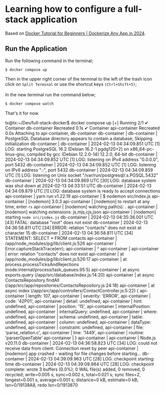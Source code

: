 # Learning how to configure a full-stack application

Based on [Docker Tutorial for Beginners | Dockerize Any App in 2024](https://youtu.be/GFgJkfScVNU?si=pYv7Z3oUWINsF8r3).

## Run the Application

Run the following command in the terminal;

~~~docker
$ docker compose up
~~~

Then in the upper right corner of the terminal to the left of the trash icon click on `Split Terminal` or use the shortcut keys `(Ctrl+Shift+5)`; <br><br>
In the new terminal run the command below;

~~~javascript
$ docker compose watch
~~~
That's it for now.

tx@tx:~/Dev/full-stack-docker$ docker compose up
[+] Running 2/1
 ✔ Container db-container   Recreated                                                                                                                        0.1s
 ✔ Container api-container  Recreated                                                                                                                        0.0s
Attaching to api-container, db-container
db-container   |
db-container   | PostgreSQL Database directory appears to contain a database; Skipping initialization
db-container   |
db-container   | 2024-02-13 04:34:09.851 UTC [1] LOG:  starting PostgreSQL 16.2 (Debian 16.2-1.pgdg120+2) on x86_64-pc-linux-gnu, compiled by gcc (Debian 12.2.0-14) 12.2.0, 64-bit
db-container   | 2024-02-13 04:34:09.852 UTC [1] LOG:  listening on IPv4 address "0.0.0.0", port 5432
db-container   | 2024-02-13 04:34:09.852 UTC [1] LOG:  listening on IPv6 address "::", port 5432
db-container   | 2024-02-13 04:34:09.859 UTC [1] LOG:  listening on Unix socket "/var/run/postgresql/.s.PGSQL.5432"
db-container   | 2024-02-13 04:34:09.869 UTC [30] LOG:  database system was shut down at 2024-02-13 04:33:51 UTC
db-container   | 2024-02-13 04:34:09.879 UTC [1] LOG:  database system is ready to accept connections
api-container  | yarn run v1.22.19
api-container  | $ nodemon src/index.js
api-container  | [nodemon] 3.0.3
api-container  | [nodemon] to restart at any time, enter `rs`
api-container  | [nodemon] watching path(s): *.*
api-container  | [nodemon] watching extensions: js,mjs,cjs,json
api-container  | [nodemon] starting `node src/index.js`
db-container   | 2024-02-13 04:35:36.001 UTC [43] FATAL:  database "root" does not exist
db-container   | 2024-02-13 04:36:58.811 UTC [34] ERROR:  relation "contacts" does not exist at character 15
db-container   | 2024-02-13 04:36:58.811 UTC [34] STATEMENT:  SELECT * FROM contacts
api-container  | /app/node_modules/pg/lib/client.js:526
api-container  |           Error.captureStackTrace(err);
api-container  |                 ^
api-container  |
api-container  | error: relation "contacts" does not exist
api-container  |     at /app/node_modules/pg/lib/client.js:526:17
api-container  |     at process.processTicksAndRejections (node:internal/process/task_queues:95:5)
api-container  |     at async exports.query (/app/src/database/index.js:14:20)
api-container  |     at async ContactsRepository.findAll (/app/src/app/repositories/ContactsRepository.js:24:18)
api-container  |     at async index (/app/src/app/controllers/ContactController.js:5:22) {
api-container  |   length: 107,
api-container  |   severity: 'ERROR',
api-container  |   code: '42P01',
api-container  |   detail: undefined,
api-container  |   hint: undefined,
api-container  |   position: '15',
api-container  |   internalPosition: undefined,
api-container  |   internalQuery: undefined,
api-container  |   where: undefined,
api-container  |   schema: undefined,
api-container  |   table: undefined,
api-container  |   column: undefined,
api-container  |   dataType: undefined,
api-container  |   constraint: undefined,
api-container  |   file: 'parse_relation.c',
api-container  |   line: '1449',
api-container  |   routine: 'parserOpenTable'
api-container  | }
api-container  |
api-container  | Node.js v20.11.0
db-container   | 2024-02-13 04:36:58.823 UTC [34] LOG:  could not receive data from client: Connection reset by peer
api-container  | [nodemon] app crashed - waiting for file changes before starting...
db-container   | 2024-02-13 04:39:09.963 UTC [28] LOG:  checkpoint starting: time
db-container   | 2024-02-13 04:39:09.984 UTC [28] LOG:  checkpoint complete: wrote 3 buffers (0.0%); 0 WAL file(s) added, 0 removed, 0 recycled; write=0.005 s, sync=0.002 s, total=0.021 s; sync files=2, longest=0.001 s, average=0.001 s; distance=0 kB, estimate=0 kB; lsn=0/19138A8, redo lsn=0/1913870
